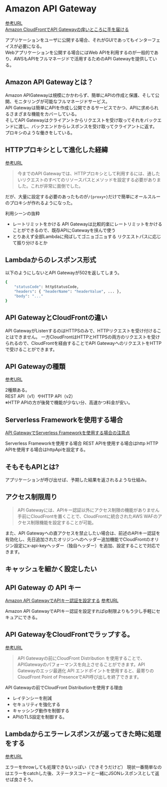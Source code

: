 # Amazon API Gateway

[参考URL](https://dev.classmethod.jp/articles/what-does-amazon-api-gateway-do/)  
[Amazon CloudFrontでAPI Gatewayの痒いところに手を届ける](https://dev.classmethod.jp/articles/cache-api-gateway-by-cloudfront/)

アプリケーションをユーザに公開する場合、それがGUIであってもインターフェイスが必要になる。  
Webアプリケーションを公開する場合にはWeb APIを利用するのが一般的であり、AWSもAPIをフルマネージドで活用するためのAPI Gatewayを提供している。

## Amazon API Gatewayとは？

Amazon APIGatewayは規模にかかわらず、簡単にAPIの作成と保護、そして公開、モニタリングが可能なフルマネージドサービス。  
API Gatewayは簡単にAPIを作成し公開できるサービスでかつ、APIに求められるさまざまな機能をカバーしている。  
そしてAPI Gatewayはクライアントからリクエストを受け取ってそれをバックエンドに渡し、バックエンドからレスポンスを受け取ってクライアントに返す。  
プロキシのような働きをしている。  

## HTTPプロキシとして進化した経緯
[参考URL](https://qiita.com/_mogaming/items/4e9d8c62739399b076b7)

>今までのAPI Gatewayでは、HTTPプロキシとして利用するには、通したいリクエストのすべてのリソースパスとメソッドを設定する必要がありました。これが非常に面倒でした。

だが、大量に設定する必要のあったものが`/{proxy+}`だけで簡単にオールスルーのプロキシが作れるようになった。  

利用シーンの抜粋  
- レートリミットをかける
  API Gatewayは比較的楽にレートリミットをかけることができるので、既存APIにGatewayを挟んで使う
- とりあえず全部Lambdaに飛ばしてゴニョゴニョする
  リクエストパスに応じて振り分けるとか

## Lambdaからのレスポンス形式

以下のようにしないとAPI Gatewayが502を返してしまう。

```sh
{
    "statusCode": httpStatusCode,
    "headers": { "headerName": "headerValue", ... },
    "body": "..."
}
```

## API GatewayとCloudFrontの違い

API GatewayがListenするのはHTTPSのみで、HTTPリクエストを受け付けることはできません。 一方CloudFrontはHTTPとHTTPSの両方のリクエストを受けられるので、CloudFrontを経由することでAPI GatewayへのリクエストをHTTPで受けることができます。

## API Gatewayの種類
[参考URL](https://zenn.dev/marokanatani/articles/aws_api_gateway_behavior_go_around)

2種類ある。  
REST API（v1）やHTTP API（v2）  
※HTTP APIの方が後発で機能が少ない分、高速かつ料金が安い。

## Serverless Frameworkを使用する場合
[API GatewayでServerless Frameworkを使用する場合の注意点](https://zenn.dev/marokanatani/articles/aws_api_gateway_behavior_go_around)

Serverless Frameworkを使用する場合
REST APIを使用する場合はhttp
HTTP APIを使用する場合はhttpApiを設定する。

## そもそもAPIとは?

アプリケーションが呼び出せば、予期した結果を返されるような仕組み。

## アクセス制限周り

>API Gatewayには、APIキー認証以外にアクセス制限の機能がありません
手前にCloudFrontを置くことで、CloudFrontに統合されたAWS WAFのアクセス制限機能を設定することが可能。

また、API Gatewayへの直アクセスを禁止したい場合は、前述のAPIキー認証を有効化し、先日追加されたオリジンへのヘッダー追加機能でCloudFrontのオリジン設定にx-api-keyヘッダー（独自ヘッダー）を追加、設定することで対応できます。

## キャッシュを細かく設定したい


## API Gateway の API キー
[Amazon API GatewayでAPIキー認証を設定する](https://dev.classmethod.jp/articles/apigateway-apikey-auth/)
[参考URL](https://nasrinjp1.hatenablog.com/entry/2019/10/08/212938)

Amazon API GatewayでAPIキー認証を設定すればip制限よりもう少し手軽にセキュアにできる。

## API GatewayをCloudFrontでラップする。
[参考URL](https://dev.classmethod.jp/articles/api-gateway-with-cloudfront-distribution/)

>API Gatewayの前にCloudFront Distribution を使用することで、APIGatewayのパフォーマンスを向上させることができます。API Gatewayのエッジ最適化 API エンドポイントを使用すると、最寄りのCloudFront Point of PresenceでAPI呼び出しを終了できます。

API Gatewayの前でCloudFront Distributionを使用する理由
- レイテンシーを削減
- セキュリティを強化する
- キャッシング動作を制御する
- APIのTLS設定を制御する。


## Lambdaからエラーレスポンスが返ってきた時に処理をする
[参考URL](https://docs.aws.amazon.com/ja_jp/apigateway/latest/developerguide/handle-errors-in-lambda-integration.html)

エラーをthrowしても処理できないっぽい（できそうだけど）
現状一番簡単なのはエラーをcatchした後、ステータスコードと一緒にJSONレスポンスとして返せば良さそう。